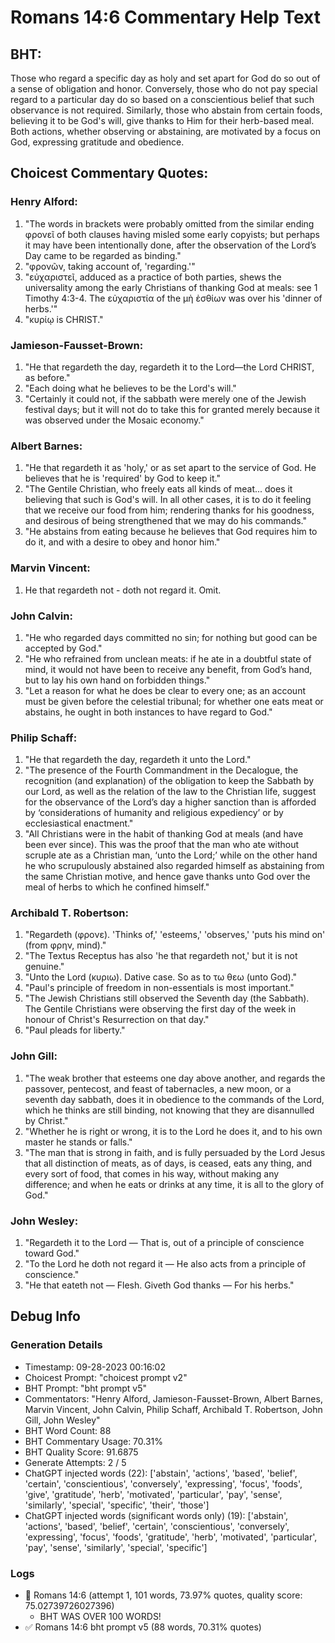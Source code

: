 # Romans 14:6 Commentary Help Text

## BHT:
Those who regard a specific day as holy and set apart for God do so out of a sense of obligation and honor. Conversely, those who do not pay special regard to a particular day do so based on a conscientious belief that such observance is not required. Similarly, those who abstain from certain foods, believing it to be God's will, give thanks to Him for their herb-based meal. Both actions, whether observing or abstaining, are motivated by a focus on God, expressing gratitude and obedience.

## Choicest Commentary Quotes:
### Henry Alford:
1. "The words in brackets were probably omitted from the similar ending φρονεῖ of both clauses having misled some early copyists; but perhaps it may have been intentionally done, after the observation of the Lord’s Day came to be regarded as binding."
2. "φρονῶν, taking account of, 'regarding.'"
3. "εὐχαριστεῖ, adduced as a practice of both parties, shews the universality among the early Christians of thanking God at meals: see 1 Timothy 4:3-4. The εὐχαριστία of the μὴ ἐσθίων was over his 'dinner of herbs.'"
4. "κυρίῳ is CHRIST."

### Jamieson-Fausset-Brown:
1. "He that regardeth the day,
	regardeth it to the Lord—the Lord CHRIST,
	as before."
2. "Each doing what he believes to be the Lord's will."
3. "Certainly it could not, if the sabbath were merely one of the Jewish festival days; but it will not do to take this for granted merely because it was observed under the Mosaic economy."

### Albert Barnes:
1. "He that regardeth it as 'holy,' or as set apart to the service of God. He believes that he is 'required' by God to keep it."
2. "The Gentile Christian, who freely eats all kinds of meat... does it believing that such is God's will. In all other cases, it is to do it feeling that we receive our food from him; rendering thanks for his goodness, and desirous of being strengthened that we may do his commands."
3. "He abstains from eating because he believes that God requires him to do it, and with a desire to obey and honor him."

### Marvin Vincent:
1. He that regardeth not - doth not regard it. Omit.

### John Calvin:
1. "He who regarded days committed no sin; for nothing but good can be accepted by God."
2. "He who refrained from unclean meats: if he ate in a doubtful state of mind, it would not have been to receive any benefit, from God’s hand, but to lay his own hand on forbidden things."
3. "Let a reason for what he does be clear to every one; as an account must be given before the celestial tribunal; for whether one eats meat or abstains, he ought in both instances to have regard to God."

### Philip Schaff:
1. "He that regardeth the day, regardeth it unto the Lord." 
2. "The presence of the Fourth Commandment in the Decalogue, the recognition (and explanation) of the obligation to keep the Sabbath by our Lord, as well as the relation of the law to the Christian life, suggest for the observance of the Lord’s day a higher sanction than is afforded by ‘considerations of humanity and religious expediency’ or by ecclesiastical enactment."
3. "All Christians were in the habit of thanking God at meals (and have been ever since). This was the proof that the man who ate without scruple ate as a Christian man, ‘unto the Lord;’ while on the other hand he who scrupulously abstained also regarded himself as abstaining from the same Christian motive, and hence gave thanks unto God over the meal of herbs to which he confined himself."

### Archibald T. Robertson:
1. "Regardeth (φρονε). 'Thinks of,' 'esteems,' 'observes,' 'puts his mind on' (from φρην, mind)."
2. "The Textus Receptus has also 'he that regardeth not,' but it is not genuine."
3. "Unto the Lord (κυριω). Dative case. So as to τω θεω (unto God)."
4. "Paul's principle of freedom in non-essentials is most important."
5. "The Jewish Christians still observed the Seventh day (the Sabbath). The Gentile Christians were observing the first day of the week in honour of Christ's Resurrection on that day."
6. "Paul pleads for liberty."

### John Gill:
1. "The weak brother that esteems one day above another, and regards the passover, pentecost, and feast of tabernacles, a new moon, or a seventh day sabbath, does it in obedience to the commands of the Lord, which he thinks are still binding, not knowing that they are disannulled by Christ."
2. "Whether he is right or wrong, it is to the Lord he does it, and to his own master he stands or falls."
3. "The man that is strong in faith, and is fully persuaded by the Lord Jesus that all distinction of meats, as of days, is ceased, eats any thing, and every sort of food, that comes in his way, without making any difference; and when he eats or drinks at any time, it is all to the glory of God."

### John Wesley:
1. "Regardeth it to the Lord — That is, out of a principle of conscience toward God."
2. "To the Lord he doth not regard it — He also acts from a principle of conscience."
3. "He that eateth not — Flesh. Giveth God thanks — For his herbs."


## Debug Info
### Generation Details
- Timestamp: 09-28-2023 00:16:02
- Choicest Prompt: "choicest prompt v2"
- BHT Prompt: "bht prompt v5"
- Commentators: "Henry Alford, Jamieson-Fausset-Brown, Albert Barnes, Marvin Vincent, John Calvin, Philip Schaff, Archibald T. Robertson, John Gill, John Wesley"
- BHT Word Count: 88
- BHT Commentary Usage: 70.31%
- BHT Quality Score: 91.6875
- Generate Attempts: 2 / 5
- ChatGPT injected words (22):
	['abstain', 'actions', 'based', 'belief', 'certain', 'conscientious', 'conversely', 'expressing', 'focus', 'foods', 'give', 'gratitude', 'herb', 'motivated', 'particular', 'pay', 'sense', 'similarly', 'special', 'specific', 'their', 'those']
- ChatGPT injected words (significant words only) (19):
	['abstain', 'actions', 'based', 'belief', 'certain', 'conscientious', 'conversely', 'expressing', 'focus', 'foods', 'gratitude', 'herb', 'motivated', 'particular', 'pay', 'sense', 'similarly', 'special', 'specific']

### Logs
- 🔄 Romans 14:6 (attempt 1, 101 words, 73.97% quotes, quality score: 75.02739726027396) 
	- BHT WAS OVER 100 WORDS!
- ✅ Romans 14:6 bht prompt v5 (88 words, 70.31% quotes)